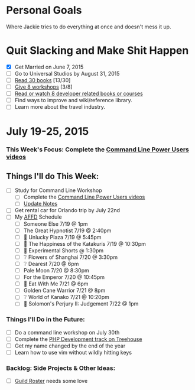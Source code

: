 Personal Goals
==============

Where Jackie tries to do everything at once and doesn't mess it up.

# Quit Slacking and Make Shit Happen
- [x] Get Married on June 7, 2015
- [ ] Go to Universal Studios by August 31, 2015
- [ ] [Read 30 books](lists/books.md) [13/30]
- [ ] [Give 8 workshops](lists/workshops.md) [3/8]
- [ ] [Read or watch 8 developer related books or courses](lists/learning.md)
- [ ] Find ways to improve and wiki/reference library.
- [ ] Learn more about the travel industry.

# July 19-25, 2015

### This Week's Focus: Complete the [Command Line Power Users videos](http://commandlinepoweruser.com/)

## Things I'll do This Week:
- [ ] Study for Command Line Workshop
  - [ ] Complete the [Command Line Power Users videos](http://commandlinepoweruser.com/)
  - [ ] [Update Notes](https://gist.github.com/MongooseDoom/decd933d7d04ce4ee8aa)
- [ ] Get rental car for Orlando trip by July 22nd
- [ ] My [AFFD](http://www.asianfilmdallas.com/) Schedule
  - [ ] Someone Else 7/19 @ 1pm
  - [ ] The Great Hypnotist 7/19 @ 2:40pm
  - [ ] :star2: Unlucky Plaza 7/19 @ 5:45pm
  - [ ] :star2: The Happiness of the Katakuris 7/19 @ 10:30pm
  - [ ] :star2: Experimental Shorts @ 1:30pm
  - [ ] :grey_question: Flowers of Shanghai 7/20 @ 3:30pm
  - [ ] :grey_question: Dearest 7/20 @ 6pm
  - [ ] Pale Moon 7/20 @ 8:30pm
  - [ ] For the Emperor 7/20 @ 10:45pm
  - [ ] :star2: Eat With Me 7/21 @ 6pm
  - [ ] Golden Cane Warrior 7/21 @ 8pm
  - [ ] :grey_question: World of Kanako 7/21 @ 10:20pm
  - [ ] :star2: Solomon's Perjury II: Judgement 7/22 @ 1pm

### Things I'll Do in the Future:
- [ ] Do a command line workshop on July 30th
- [ ] Complete the [PHP Development track on Treehouse](http://teamtreehouse.com/tracks/php-development)
- [ ] Get my name changed by the end of the year
- [ ] Learn how to use vim without wildly hitting keys

### Backlog: Side Projects & Other Ideas:
- [ ] [Guild Roster](https://github.com/MongooseDoom/guild-roster) needs some love
